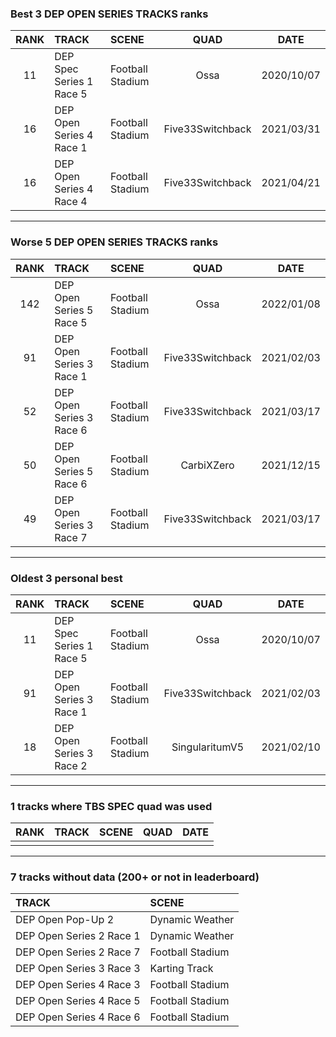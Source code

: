 ### Best 3 DEP OPEN SERIES TRACKS ranks
|RANK|TRACK|SCENE|QUAD|DATE|
|:---:|:---|:---|:---:|:---:|
|11|DEP Spec Series 1 Race 5|Football Stadium|Ossa|2020/10/07|
|16|DEP Open Series 4 Race 1|Football Stadium|Five33Switchback|2021/03/31|
|16|DEP Open Series 4 Race 4|Football Stadium|Five33Switchback|2021/04/21|
---
### Worse 5 DEP OPEN SERIES TRACKS ranks
|RANK|TRACK|SCENE|QUAD|DATE|
|:---:|:---|:---|:---:|:---:|
|142|DEP Open Series 5 Race 5|Football Stadium|Ossa|2022/01/08|
|91|DEP Open Series 3 Race 1|Football Stadium|Five33Switchback|2021/02/03|
|52|DEP Open Series 3 Race 6|Football Stadium|Five33Switchback|2021/03/17|
|50|DEP Open Series 5 Race 6|Football Stadium|CarbiXZero|2021/12/15|
|49|DEP Open Series 3 Race 7|Football Stadium|Five33Switchback|2021/03/17|
---
### Oldest 3 personal best
|RANK|TRACK|SCENE|QUAD|DATE|
|:---:|:---|:---|:---:|:---:|
|11|DEP Spec Series 1 Race 5|Football Stadium|Ossa|2020/10/07|
|91|DEP Open Series 3 Race 1|Football Stadium|Five33Switchback|2021/02/03|
|18|DEP Open Series 3 Race 2|Football Stadium|SingularitumV5|2021/02/10|
---
### 1 tracks where TBS SPEC quad was used
|RANK|TRACK|SCENE|QUAD|DATE|
|:---:|:---|:---|:---:|:---:|
||||||
---
### 7 tracks without data (200+ or not in leaderboard)
|TRACK|SCENE|
|:---|:---|
|DEP Open Pop-Up 2|Dynamic Weather|
|DEP Open Series 2 Race 1|Dynamic Weather|
|DEP Open Series 2 Race 7|Football Stadium|
|DEP Open Series 3 Race 3|Karting Track|
|DEP Open Series 4 Race 3|Football Stadium|
|DEP Open Series 4 Race 5|Football Stadium|
|DEP Open Series 4 Race 6|Football Stadium|

